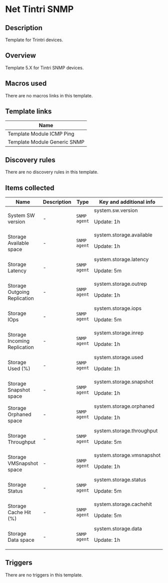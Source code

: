# Net Tintri SNMP

## Description

Template for Trintri devices.

## Overview

Template 5.X for Tintri SNMP devices.



## Macros used

There are no macros links in this template.

## Template links

|Name|
|----|
|Template Module ICMP Ping|
|Template Module Generic SNMP|
## Discovery rules

There are no discovery rules in this template.

## Items collected

|Name|Description|Type|Key and additional info|
|----|-----------|----|----|
|System SW version|<p>-</p>|`SNMP agent`|system.sw.version<p>Update: 1h</p>|
|Storage Available space|<p>-</p>|`SNMP agent`|system.storage.available<p>Update: 1h</p>|
|Storage Latency|<p>-</p>|`SNMP agent`|system.storage.latency<p>Update: 5m</p>|
|Storage Outgoing Replication|<p>-</p>|`SNMP agent`|system.storage.outrep<p>Update: 1h</p>|
|Storage IOps|<p>-</p>|`SNMP agent`|system.storage.iops<p>Update: 5m</p>|
|Storage Incoming Replication|<p>-</p>|`SNMP agent`|system.storage.inrep<p>Update: 1h</p>|
|Storage Used (%)|<p>-</p>|`SNMP agent`|system.storage.used<p>Update: 1h</p>|
|Storage Snapshot space|<p>-</p>|`SNMP agent`|system.storage.snapshot<p>Update: 1h</p>|
|Storage Orphaned space|<p>-</p>|`SNMP agent`|system.storage.orphaned<p>Update: 1h</p>|
|Storage Throughput|<p>-</p>|`SNMP agent`|system.storage.throughput<p>Update: 5m</p>|
|Storage VMSnapshot space|<p>-</p>|`SNMP agent`|system.storage.vmsnapshot<p>Update: 1h</p>|
|Storage Status|<p>-</p>|`SNMP agent`|system.storage.status<p>Update: 5m</p>|
|Storage Cache Hit (%)|<p>-</p>|`SNMP agent`|system.storage.cachehit<p>Update: 5m</p>|
|Storage Data space|<p>-</p>|`SNMP agent`|system.storage.data<p>Update: 1h</p>|
## Triggers

There are no triggers in this template.

